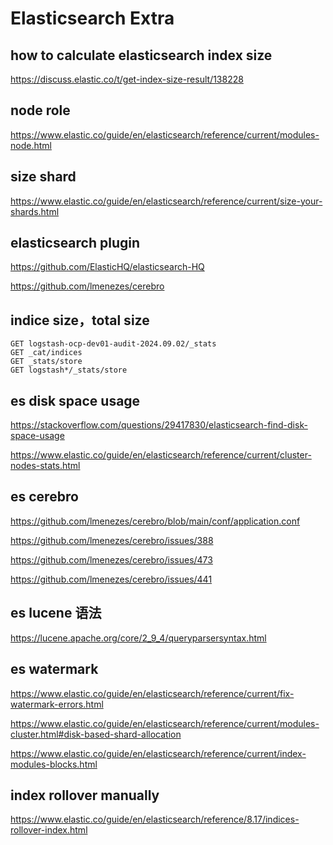 # Elasticsearch Extra

## how to calculate elasticsearch index size
https://discuss.elastic.co/t/get-index-size-result/138228

## node role
https://www.elastic.co/guide/en/elasticsearch/reference/current/modules-node.html

## size shard
https://www.elastic.co/guide/en/elasticsearch/reference/current/size-your-shards.html

## elasticsearch plugin
https://github.com/ElasticHQ/elasticsearch-HQ

https://github.com/lmenezes/cerebro

## indice size，total size
```
GET logstash-ocp-dev01-audit-2024.09.02/_stats
GET _cat/indices
GET _stats/store
GET logstash*/_stats/store
```

## es disk space usage
https://stackoverflow.com/questions/29417830/elasticsearch-find-disk-space-usage

https://www.elastic.co/guide/en/elasticsearch/reference/current/cluster-nodes-stats.html


## es cerebro
https://github.com/lmenezes/cerebro/blob/main/conf/application.conf

https://github.com/lmenezes/cerebro/issues/388

https://github.com/lmenezes/cerebro/issues/473

https://github.com/lmenezes/cerebro/issues/441

## es lucene 语法
https://lucene.apache.org/core/2_9_4/queryparsersyntax.html

## es watermark
https://www.elastic.co/guide/en/elasticsearch/reference/current/fix-watermark-errors.html

https://www.elastic.co/guide/en/elasticsearch/reference/current/modules-cluster.html#disk-based-shard-allocation

https://www.elastic.co/guide/en/elasticsearch/reference/current/index-modules-blocks.html

## index rollover manually
https://www.elastic.co/guide/en/elasticsearch/reference/8.17/indices-rollover-index.html